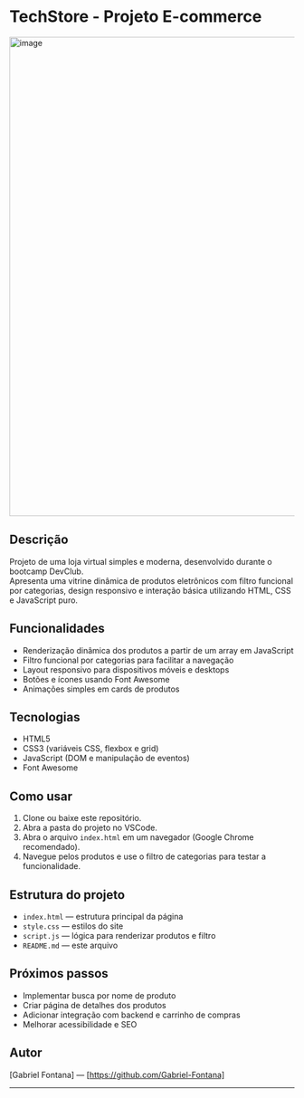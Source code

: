 # TechStore - Projeto E-commerce

<img width="1790" height="847" alt="image" src="https://github.com/user-attachments/assets/a24d2fb7-f517-4d44-b894-7efea72dcdd4" />

## Descrição

Projeto de uma loja virtual simples e moderna, desenvolvido durante o bootcamp DevClub.  
Apresenta uma vitrine dinâmica de produtos eletrônicos com filtro funcional por categorias, design responsivo e interação básica utilizando HTML, CSS e JavaScript puro.

## Funcionalidades

- Renderização dinâmica dos produtos a partir de um array em JavaScript  
- Filtro funcional por categorias para facilitar a navegação  
- Layout responsivo para dispositivos móveis e desktops  
- Botões e ícones usando Font Awesome  
- Animações simples em cards de produtos  

## Tecnologias

- HTML5  
- CSS3 (variáveis CSS, flexbox e grid)  
- JavaScript (DOM e manipulação de eventos)  
- Font Awesome  

## Como usar

1. Clone ou baixe este repositório.  
2. Abra a pasta do projeto no VSCode.  
3. Abra o arquivo `index.html` em um navegador (Google Chrome recomendado).  
4. Navegue pelos produtos e use o filtro de categorias para testar a funcionalidade.  

## Estrutura do projeto

- `index.html` — estrutura principal da página  
- `style.css` — estilos do site  
- `script.js` — lógica para renderizar produtos e filtro  
- `README.md` — este arquivo  

## Próximos passos

- Implementar busca por nome de produto  
- Criar página de detalhes dos produtos  
- Adicionar integração com backend e carrinho de compras  
- Melhorar acessibilidade e SEO  

## Autor

[Gabriel Fontana] — [https://github.com/Gabriel-Fontana]  

---



